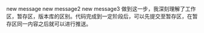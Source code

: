 new message
new message2
new message3
做到这一步，我深刻理解了工作区，暂存区，版本库的区别。代码完成到一定阶段后，可以先提交至暂存区，在暂存区同一内容之后就可以进行推送。